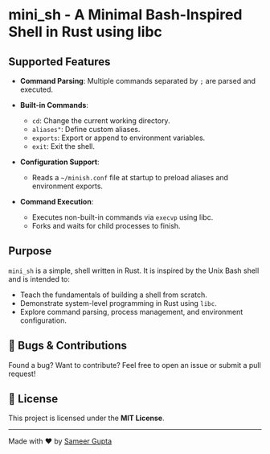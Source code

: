 # mini\_sh - A Minimal Bash-Inspired Shell in Rust using libc

## Supported Features

* **Command Parsing**: Multiple commands separated by `;` are parsed and executed.
* **Built-in Commands**:

  * `cd`: Change the current working directory.
  * `aliases"`: Define custom aliases.
  * `exports`: Export or append to environment variables.
  * `exit`: Exit the shell.
* **Configuration Support**:

  * Reads a `~/minish.conf` file at startup to preload aliases and environment exports.
* **Command Execution**:

  * Executes non-built-in commands via `execvp` using libc.
  * Forks and waits for child processes to finish.

## Purpose

`mini_sh` is a simple, shell written in Rust. It is inspired by the Unix Bash shell and is intended to:

* Teach the fundamentals of building a shell from scratch.
* Demonstrate system-level programming in Rust using `libc`.
* Explore command parsing, process management, and environment configuration.

## 🐞 Bugs & Contributions
Found a bug? Want to contribute? Feel free to open an issue or submit a pull request!

## 📜 License
This project is licensed under the **MIT License**.

---

Made with ❤️ by [Sameer Gupta](#)
